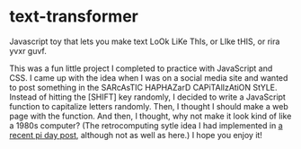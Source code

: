 # text-transformer
Javascript toy that lets you make text LoOk LiKe ThIs, or LIke tHIS, or rira yvxr guvf.

This was a fun little project I completed to practice with JavaScript and CSS.
I came up with the idea when I was on a social media site and wanted to post something
in the SARcAsTIC HAPHAZarD CAPiTAlIzAtiON StYLE. Instead of hitting the [SHIFT] key randomly, I decided to write a JavaScript function to capitalize letters randomly. Then, I thought I should make a web page with the function. And then, I thought, why not make it look kind of like a 1980s computer?
(The retrocomputing sytle idea I had implemented in [a recent pi day post,](https://chrisphan.com/pi_day_2021/) although not as well as here.) I hope you enjoy it!

